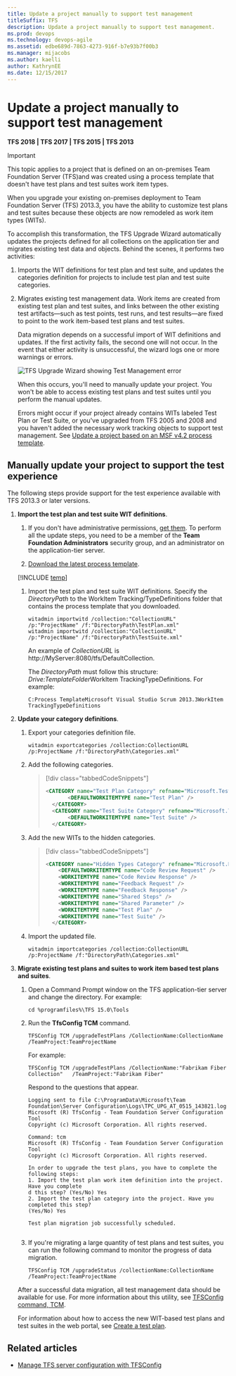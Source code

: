 ```yaml
---
title: Update a project manually to support test management 
titleSuffix: TFS
description: Update a project manually to support test management.
ms.prod: devops
ms.technology: devops-agile
ms.assetid: edbe689d-7863-4273-916f-b7e93b7f00b3
ms.manager: mijacobs
ms.author: kaelli
author: KathrynEE
ms.date: 12/15/2017
---
```



# Update a project manually to support test management

**TFS 2018 | TFS 2017 | TFS 2015 | TFS 2013** 

> [!IMPORTANT]  
>This topic applies to a project that is defined on an on-premises Team Foundation Server (TFS)and was created using a process template that doesn't have test plans and test suites work item types.    

When you upgrade your existing on-premises deployment to Team Foundation Server (TFS) 2013.3, you have the ability to customize test plans and test suites because these objects are now remodeled as work item types (WITs).  
  
 To accomplish this transformation, the TFS Upgrade Wizard automatically updates the projects defined for all collections on the application tier and migrates existing test data and objects. Behind the scenes, it performs two activities:  
  
1. Imports the WIT definitions for test plan and test suite, and updates the categories definition for projects to include test plan and test suite categories.  
  
2. Migrates existing test management data. Work items are created from existing test plan and test suites, and links between the other existing test artifacts&mdash;such as test points, test runs, and test results&mdash;are fixed to point to the work item-based test plans and test suites.  
  
   Data migration depends on a successful import of WIT definitions and updates. If the first activity fails, the second one will not occur. In the event that either activity is unsuccessful, the wizard logs one or more warnings or errors.  
  
   ![TFS Upgrade Wizard showing Test Management error](_img/alm_upg_errortestmanagement.png "ALM_UPG_ErrorTestManagement")  
  
   When this occurs, you'll need to manually update your project. You won't be able to access existing test plans and test suites until you perform the manual updates.  
  
   Errors might occur if your project already contains WITs labeled Test Plan or Test Suite, or you've upgraded from TFS 2005 and 2008 and you haven't added the necessary work tracking objects to support test management. See [Update a project based on an MSF v4.2 process template](update-a-team-project-v4-dot-2-process-template.md).  
  
## Manually update your project to support the test experience 

The following steps provide support for the test experience available with TFS 2013.3 or later versions. 
  
1. **Import the test plan and test suite WIT definitions**.  
  
   1. If you don't have administrative permissions, [get them](../../organizations/security/set-project-collection-level-permissions.md). To perform all the update steps, you need to be a member of the **Team Foundation Administrators** security group, and an administrator on the application-tier server.  
  
   1. [Download the latest process template](../../boards/work-items/guidance/manage-process-templates.md).  
  
   [!INCLUDE [temp](../../_shared/witadmin-run-tool-example.md)] 
  
   1. Import the test plan and test suite WIT definitions.  Specify the *DirectoryPath* to the WorkItem Tracking/TypeDefinitions folder that contains the process template that you downloaded.  
  
      ```  
      witadmin importwitd /collection:"CollectionURL" /p:"ProjectName" /f:"DirectoryPath\TestPlan.xml"  
      witadmin importwitd /collection:"CollectionURL" /p:"ProjectName" /f:"DirectoryPath\TestSuite.xml"  
      ```  
  
       An example of *CollectionURL* is http://MyServer:8080/tfs/DefaultCollection.  
  
       The *DirectoryPath* must follow this structure: *Drive:TemplateFolder*WorkItem TrackingTypeDefinitions. For example:  
  
       `C:Process TemplateMicrosoft Visual Studio Scrum 2013.3WorkItem TrackingTypeDefinitions`  
  
2. **Update your category definitions**.  
  
   1. Export your categories definition file.  
  
      ```  
      witadmin exportcategories /collection:CollectionURL /p:ProjectName /f:"DirectoryPath\Categories.xml"  
      ```  
  
   2. Add the following categories.  
  
      > [!div class="tabbedCodeSnippets"]
      > ```XML  
      > <CATEGORY name="Test Plan Category" refname="Microsoft.TestPlanCategory">  
      >        <DEFAULTWORKITEMTYPE name="Test Plan" />  
      >   </CATEGORY>  
      >   <CATEGORY name="Test Suite Category" refname="Microsoft.TestSuiteCategory">  
      >        <DEFAULTWORKITEMTYPE name="Test Suite" />  
      >   </CATEGORY>  
      > ```  
  
   3. Add the new WITs to the hidden categories.  
  
      > [!div class="tabbedCodeSnippets"]
      > ```XML   
      > <CATEGORY name="Hidden Types Category" refname="Microsoft.HiddenCategory">  
      >     <DEFAULTWORKITEMTYPE name="Code Review Request" />  
      >     <WORKITEMTYPE name="Code Review Response" />  
      >     <WORKITEMTYPE name="Feedback Request" />  
      >     <WORKITEMTYPE name="Feedback Response" />  
      >     <WORKITEMTYPE name="Shared Steps" />  
      >     <WORKITEMTYPE name="Shared Parameter" />  
      >     <WORKITEMTYPE name="Test Plan" />  
      >     <WORKITEMTYPE name="Test Suite" />  
      >   </CATEGORY>  
      > ```  
  
   4. Import the updated file.  
  
      ```  
      witadmin importcategories /collection:CollectionURL /p:ProjectName /f:"DirectoryPath\Categories.xml"  
      ```  
  
3. **Migrate existing test plans and suites to work item based test plans and suites**.  
  
   1.  Open a Command Prompt window on the TFS application-tier server and change the directory. For example:   
  
       ```  
       cd %programfiles%\TFS 15.0\Tools  
       ```  
  
   2.  Run the **TfsConfig TCM** command.  
  
       ```  
       TFSConfig TCM /upgradeTestPlans /CollectionName:CollectionName /TeamProject:TeamProjectName  
       ```  
  
        For example:  
  
        `TFSConfig TCM /upgradeTestPlans /CollectionName:"Fabrikam Fiber Collection"   /TeamProject:"Fabrikam Fiber"`  
  
        Respond to the questions that appear.  
  
       ```  
       Logging sent to file C:\ProgramData\Microsoft\Team Foundation\Server Configuration\Logs\TPC_UPG_AT_0515_143821.log  
       Microsoft (R) TfsConfig - Team Foundation Server Configuration Tool  
       Copyright (c) Microsoft Corporation. All rights reserved.  
  
       Command: tcm  
       Microsoft (R) TfsConfig - Team Foundation Server Configuration Tool  
       Copyright (c) Microsoft Corporation. All rights reserved.  
  
       In order to upgrade the test plans, you have to complete the following steps:  
       1. Import the test plan work item definition into the project. Have you complete  
       d this step? (Yes/No) Yes  
       2. Import the test plan category into the project. Have you completed this step?  
       (Yes/No) Yes  
  
       Test plan migration job successfully scheduled.  
  
       ```  
  
   3.  If you're migrating a large quantity of test plans and test suites, you can run the following command to monitor the progress of data migration.  
  
       ```  
       TFSConfig TCM /upgradeStatus /collectionName:CollectionName /TeamProject:TeamProjectName  
       ```  

   After a successful data migration, all test management data should be available for use. For more information about this utility, see [TFSConfig command, TCM](/azure/devops/server/command-line/tfsconfig-cmd#tcm).  
  
   For information about how to access the new WIT-based test plans and test suites in the web portal, see [Create a test plan](../../test/create-a-test-plan.md).

## Related articles
- [Manage TFS server configuration with TFSConfig](/azure/devops/server/command-line/tfsconfig-cmd)
